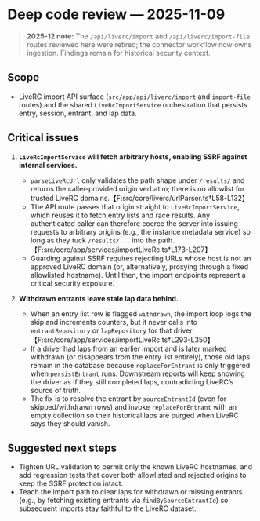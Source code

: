 # Deep code review — 2025-11-09

> **2025-12 note:** The `/api/liverc/import` and `/api/liverc/import-file` routes reviewed here were retired; the connector workflow now owns ingestion. Findings remain for historical security context.

## Scope

- LiveRC import API surface (`src/app/api/liverc/import` and `import-file` routes) and the shared `LiveRcImportService` orchestration that persists entry, session, entrant, and lap data.

## Critical issues

1. **`LiveRcImportService` will fetch arbitrary hosts, enabling SSRF against internal services.**
   - `parseLiveRcUrl` only validates the path shape under `/results/` and returns the caller-provided origin verbatim; there is no allowlist for trusted LiveRC domains.【F:src/core/liverc/urlParser.ts†L58-L132】
   - The API route passes that origin straight to `LiveRcImportService`, which reuses it to fetch entry lists and race results. Any authenticated caller can therefore coerce the server into issuing requests to arbitrary origins (e.g., the instance metadata service) so long as they tuck `/results/...` into the path.【F:src/core/app/services/importLiveRc.ts†L173-L207】
   - Guarding against SSRF requires rejecting URLs whose host is not an approved LiveRC domain (or, alternatively, proxying through a fixed allowlisted hostname). Until then, the import endpoints represent a critical security exposure.

2. **Withdrawn entrants leave stale lap data behind.**
   - When an entry list row is flagged `withdrawn`, the import loop logs the skip and increments counters, but it never calls into `entrantRepository` or `lapRepository` for that driver.【F:src/core/app/services/importLiveRc.ts†L293-L350】
   - If a driver had laps from an earlier import and is later marked withdrawn (or disappears from the entry list entirely), those old laps remain in the database because `replaceForEntrant` is only triggered when `persistEntrant` runs. Downstream reports will keep showing the driver as if they still completed laps, contradicting LiveRC’s source of truth.
   - The fix is to resolve the entrant by `sourceEntrantId` (even for skipped/withdrawn rows) and invoke `replaceForEntrant` with an empty collection so their historical laps are purged when LiveRC says they should vanish.

## Suggested next steps

- Tighten URL validation to permit only the known LiveRC hostnames, and add regression tests that cover both allowlisted and rejected origins to keep the SSRF protection intact.
- Teach the import path to clear laps for withdrawn or missing entrants (e.g., by fetching existing entrants via `findBySourceEntrantId`) so subsequent imports stay faithful to the LiveRC dataset.
